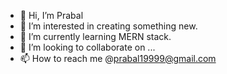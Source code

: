 - 👋 Hi, I’m Prabal
- 👀 I’m interested in creating something new.
- 🌱 I’m currently learning MERN stack.
- 💞️ I’m looking to collaborate on ...
- 📫 How to reach me @prabal19999@gmail.com

<!---
RationalPrabal/RationalPrabal is a ✨ special ✨ repository because its `README.md` (this file) appears on your GitHub profile.
You can click the Preview link to take a look at your changes.
--->
